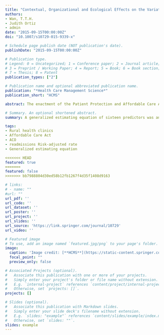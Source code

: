 ```yaml
---
title: "Contextual, Organizational and Ecological Effects on the Variations in Hospital Readmissions of Rural Medicare Beneficiaries in Eight Southeastern States"
authors:
- Wan, T.T.H.
- Judith Ortiz
- admin
date: "2015-09-15T00:00:00Z"
doi: "10.1007/s10729-015-9339-x"

# Schedule page publish date (NOT publication's date).
publishDate: "2015-09-15T00:00:00Z"

# Publication type.
# Legend: 0 = Uncategorized; 1 = Conference paper; 2 = Journal article;
# 3 = Preprint / Working Paper; 4 = Report; 5 = Book; 6 = Book section;
# 7 = Thesis; 8 = Patent
publication_types: ["2"]

# Publication name and optional abbreviated publication name.
publication: "*Health Care Management Science*"
publication_short: "HCMS"

abstract: The enactment of the Patient Protection and Affordable Care Act (ACA) has been expected to improve the coverage of health insurance, particularly as related to the coordination of seamless care and the continuity of elder care among Medicare beneficiaries. The analysis of longitudinal data (2007 through 2013) in rural areas offers a unique opportunity to examine trends and patterns of rural disparities in hospital readmissions within 30 days of discharge among Medicare beneficiaries served by rural health clinics (RHCs) in the eight southeastern states of the Department of Health and Human Services (DHHS) Region 4. 

# Summary. An optional shortened abstract.
summary: A generalized estimating equation of sixteen predictors was analyzed for the variability in risk-adjusted readmission rates.

tags:
- Rural health clinics
- Affordable Care Act 
- ACO
- readmissions Risk-adjusted rate
- Generalized estimating equation 

<<<<<<< HEAD
featured: true
=======
featured: false
>>>>>>> bb7988804d30ed58b12fb1267f4d35f1408d9163

# links:
# - name: ""
#url: ""
url_pdf: ''
url_code: ''
url_dataset: ''
url_poster: ''
url_project: ''
url_slides: ''
url_source: 'https://link.springer.com/journal/10729'
url_video: ''

# Featured image
# To use, add an image named `featured.jpg/png` to your page's folder. 
image:
  caption: 'Image credit: [**HCMS**](https://static-content.springer.com/cover/journal/10729/22/3.jpg)'
  focal_point: ""
  preview_only: false

# Associated Projects (optional).
#   Associate this publication with one or more of your projects.
#   Simply enter your project's folder or file name without extension.
#   E.g. `internal-project` references `content/project/internal-project/index.md`.
#   Otherwise, set `projects: []`.
projects: []

# Slides (optional).
#   Associate this publication with Markdown slides.
#   Simply enter your slide deck's filename without extension.
#   E.g. `slides: "example"` references `content/slides/example/index.md`.
#   Otherwise, set `slides: ""`.
slides: example
---
```





